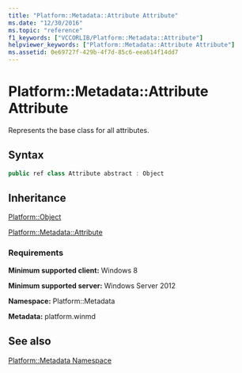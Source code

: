 ```yaml
---
title: "Platform::Metadata::Attribute Attribute"
ms.date: "12/30/2016"
ms.topic: "reference"
f1_keywords: ["VCCORLIB/Platform::Metadata::Attribute"]
helpviewer_keywords: ["Platform::Metadata::Attribute Attribute"]
ms.assetid: 0e69727f-429b-4f7d-85c6-eea614f14dd7
---
```

# Platform::Metadata::Attribute Attribute

Represents the base class for all attributes.

## Syntax

```cpp
public ref class Attribute abstract : Object
```

## Inheritance

[Platform::Object](../cppcx/platform-object-class.md)

[Platform::Metadata::Attribute](../cppcx/platform-metadata-attribute-attribute.md)

### Requirements

**Minimum supported client:** Windows 8

**Minimum supported server:** Windows Server 2012

**Namespace:** Platform::Metadata

**Metadata:** platform.winmd

## See also

[Platform::Metadata Namespace](../cppcx/platform-metadata-namespace.md)
